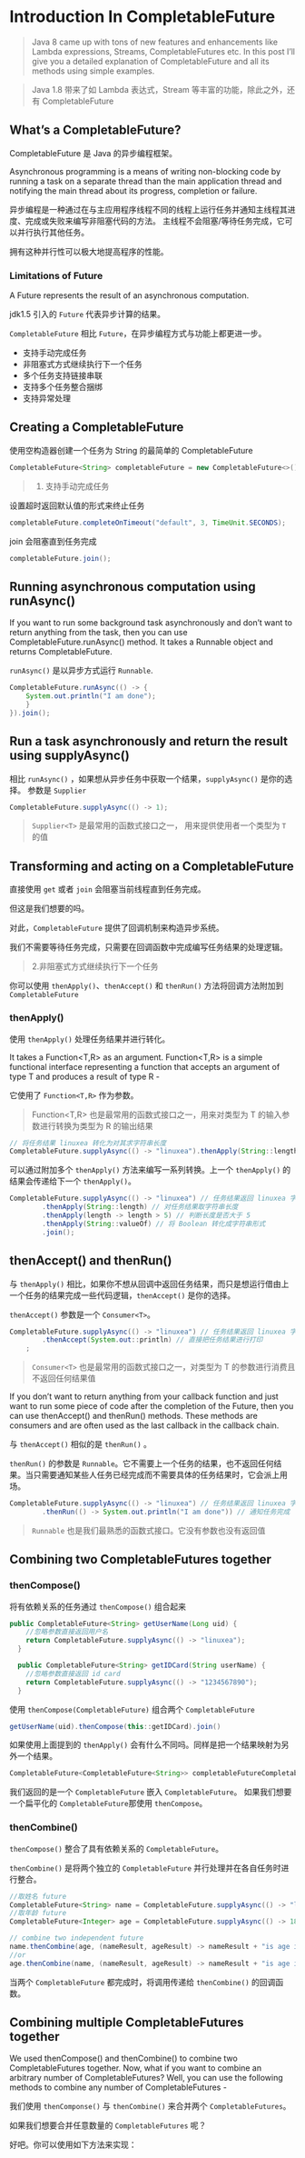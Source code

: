 # Introduction In CompletableFuture


> Java 8 came up with tons of new features and enhancements like Lambda expressions, Streams, CompletableFutures etc. In this post I’ll give you a detailed explanation of CompletableFuture and all its methods using simple examples.


> Java 1.8 带来了如 Lambda 表达式，Stream 等丰富的功能，除此之外，还有 CompletableFuture


## What’s a CompletableFuture?

CompletableFuture 是 Java 的异步编程框架。

 Asynchronous programming is a means of writing non-blocking code by running a task on a separate thread than the main application thread and notifying the main thread about its progress, completion or failure.


异步编程是一种通过在与主应用程序线程不同的线程上运行任务并通知主线程其进度、完成或失败来编写非阻塞代码的方法。
主线程不会阻塞/等待任务完成，它可以并行执行其他任务。


拥有这种并行性可以极大地提高程序的性能。


### Limitations of Future

A Future represents the result of an asynchronous computation. 

jdk1.5 引入的 `Future` 代表异步计算的结果。

`CompletableFuture` 相比 `Future`，在异步编程方式与功能上都更进一步。
- 支持手动完成任务
- 非阻塞式方式继续执行下一个任务
- 多个任务支持链接串联
- 支持多个任务整合捆绑
- 支持异常处理



## Creating a CompletableFuture

使用空构造器创建一个任务为 String 的最简单的 CompletableFuture

```java
CompletableFuture<String> completableFuture = new CompletableFuture<>();
```

> 1. 支持手动完成任务

设置超时返回默认值的形式来终止任务
```java
completableFuture.completeOnTimeout("default", 3, TimeUnit.SECONDS);
```

join 会阻塞直到任务完成
```java
completableFuture.join();
```


## Running asynchronous computation using runAsync()

If you want to run some background task asynchronously and don’t want to return anything from the task, then you can use CompletableFuture.runAsync() method. It takes a Runnable object and returns CompletableFuture<Void>.


`runAsync()` 是以异步方式运行 `Runnable`.

```java
CompletableFuture.runAsync(() -> {
    System.out.println("I am done");
    }
}).join();
```



## Run a task asynchronously and return the result using supplyAsync()


相比 `runAsync()` ，如果想从异步任务中获取一个结果，`supplyAsync()` 是你的选择。
参数是 `Supplier`

```java
CompletableFuture.supplyAsync(() -> 1);
```

> `Supplier<T>` 是最常用的函数式接口之一， 用来提供使用者一个类型为 `T` 的值


## Transforming and acting on a CompletableFuture

直接使用 `get` 或者 `join` 会阻塞当前线程直到任务完成。

但这是我们想要的吗。

对此，`CompletableFuture` 提供了回调机制来构造异步系统。

我们不需要等待任务完成，只需要在回调函数中完成编写任务结果的处理逻辑。

> 2.非阻塞式方式继续执行下一个任务

你可以使用 `thenApply()`、`thenAccept()` 和 `thenRun()` 方法将回调方法附加到 `CompletableFuture`


### thenApply()

使用 `thenApply()` 处理任务结果并进行转化。

It takes a Function<T,R> as an argument. Function<T,R> is a simple functional interface representing a function that accepts an argument of type T and produces a result of type R -

它使用了 `Function<T,R>` 作为参数。

> Function<T,R> 也是最常用的函数式接口之一，用来对类型为 T 的输入参数进行转换为类型为 R 的输出结果

```java
// 将任务结果 linuxea 转化为对其求字符串长度
CompletableFuture.supplyAsync(() -> "linuxea").thenApply(String::length).join()
```

可以通过附加多个 `thenApply()` 方法来编写一系列转换。上一个 `thenApply()` 的结果会传递给下一个 `thenApply()`。

```java
CompletableFuture.supplyAsync(() -> "linuxea") // 任务结果返回 linuxea 字符串
        .thenApply(String::length) // 对任务结果取字符串长度
        .thenApply(length -> length > 5) // 判断长度是否大于 5
        .thenApply(String::valueOf) // 将 Boolean 转化成字符串形式
        .join();
```

## thenAccept() and thenRun()

与 `thenApply()` 相比，如果你不想从回调中返回任务结果，而只是想运行借由上一个任务的结果完成一些代码逻辑，`thenAccept()` 是你的选择。

`thenAccept()` 参数是一个 `Consumer<T>`。

```java
CompletableFuture.supplyAsync(() -> "linuxea") // 任务结果返回 linuxea 字符串
        .thenAccept(System.out::println) // 直接把任务结果进行打印
    ;
```

> `Consumer<T>` 也是最常用的函数式接口之一，对类型为 T 的参数进行消费且不返回任何结果值


If you don’t want to return anything from your callback function and just want to run some piece of code after the completion of the Future, then you can use thenAccept() and thenRun() methods. These methods are consumers and are often used as the last callback in the callback chain.


与 `thenAccept()` 相似的是 `thenRun()` 。

`thenRun()` 的参数是 `Runnable`。它不需要上一个任务的结果，也不返回任何结果。当只需要通知某些人任务已经完成而不需要具体的任务结果时，它会派上用场。

```java
CompletableFuture.supplyAsync(() -> "linuxea") // 任务结果返回 linuxea 字符串
        .thenRun(() -> System.out.println("I am done")) // 通知任务完成
```


> `Runnable` 也是我们最熟悉的函数式接口。它没有参数也没有返回值


## Combining two CompletableFutures together

### thenCompose()

将有依赖关系的任务通过 `thenCompose()` 组合起来

```java
public CompletableFuture<String> getUserName(Long uid) {
    //忽略参数直接返回用户名
    return CompletableFuture.supplyAsync(() -> "linuxea");
  }

  public CompletableFuture<String> getIDCard(String userName) {
    //忽略参数直接返回 id card
    return CompletableFuture.supplyAsync(() -> "1234567890");
  }
```

使用 `thenCompose(CompletableFuture)` 组合两个 `CompletableFuture`
```java
getUserName(uid).thenCompose(this::getIDCard).join()
```

如果使用上面提到的 `thenApply()` 会有什么不同吗。同样是把一个结果映射为另外一个结果。

```java
CompletableFuture<CompletableFuture<String>> completableFutureCompletableFuture = this.getUserName(uid).thenApply(this::getIDCard);
```

我们返回的是一个 `CompletableFuture` 嵌入 `CompletableFuture`。
如果我们想要一个扁平化的 `CompletableFuture`那使用 `thenCompose`。

### thenCombine()

`thenCompose()` 整合了具有依赖关系的 `CompletableFuture`。

`thenCombine()` 是将两个独立的 `CompletableFuture` 并行处理并在各自任务时进行整合。

```java
//取姓名 future
CompletableFuture<String> name = CompletableFuture.supplyAsync(() -> "linuxea");
//取年龄 future
CompletableFuture<Integer> age = CompletableFuture.supplyAsync(() -> 18);

// combine two independent future
name.thenCombine(age, (nameResult, ageResult) -> nameResult + "is age is " + ageResult).join();
//or 
age.thenCombine(name, (nameResult, ageResult) -> nameResult + "is age is " + ageResult).join();
```

当两个 `CompletableFuture` 都完成时，将调用传递给 `thenCombine()` 的回调函数。


## Combining multiple CompletableFutures together

We used thenCompose() and thenCombine() to combine two CompletableFutures together. Now, what if you want to combine an arbitrary number of CompletableFutures? Well, you can use the following methods to combine any number of CompletableFutures -

我们使用 `thenComponse()` 与 `thenCombine()` 来合并两个 `CompletableFutures`。

如果我们想要合并任意数量的 `CompletableFutures` 呢？

好吧。你可以使用如下方法来实现：

